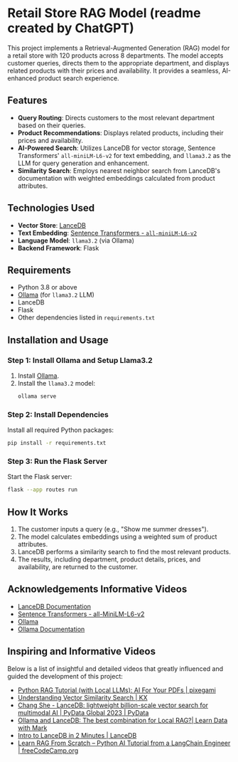 
# Retail Store RAG Model (readme created by ChatGPT)

This project implements a Retrieval-Augmented Generation (RAG) model for a retail store with 120 products across 8 departments. The model accepts customer queries, directs them to the appropriate department, and displays related products with their prices and availability. It provides a seamless, AI-enhanced product search experience.

## Features
- **Query Routing**: Directs customers to the most relevant department based on their queries.
- **Product Recommendations**: Displays related products, including their prices and availability.
- **AI-Powered Search**: Utilizes LanceDB for vector storage, Sentence Transformers' `all-miniLM-L6-v2` for text embedding, and `llama3.2` as the LLM for query generation and enhancement.
- **Similarity Search**: Employs nearest neighbor search from LanceDB's documentation with weighted embeddings calculated from product attributes.

## Technologies Used
- **Vector Store**: [LanceDB](https://lancedb.ai)
- **Text Embedding**: [Sentence Transformers - `all-miniLM-L6-v2`](https://www.sbert.net/)
- **Language Model**: `llama3.2` (via Ollama)
- **Backend Framework**: Flask

## Requirements
- Python 3.8 or above
- [Ollama](https://ollama.com/) (for `llama3.2` LLM)
- LanceDB
- Flask
- Other dependencies listed in `requirements.txt`

## Installation and Usage

### Step 1: Install Ollama and Setup Llama3.2
1. Install [Ollama](https://ollama.com/).
2. Install the `llama3.2` model:
   ```bash
   ollama serve
   ```

### Step 2: Install Dependencies
Install all required Python packages:
```bash
pip install -r requirements.txt
```

### Step 3: Run the Flask Server
Start the Flask server:
```bash
flask --app routes run
```

## How It Works
1. The customer inputs a query (e.g., "Show me summer dresses").
2. The model calculates embeddings using a weighted sum of product attributes.
3. LanceDB performs a similarity search to find the most relevant products.
4. The results, including department, product details, prices, and availability, are returned to the customer.

## Acknowledgements Informative Videos
- [LanceDB Documentation](https://lancedb.ai/docs)
- [Sentence Transformers - all-MiniLM-L6-v2](https://huggingface.co/sentence-transformers/all-MiniLM-L6-v2)
- [Ollama](https://ollama.com/)
- [Ollama Documentation](https://python.langchain.com/v0.1/docs/integrations/llms/ollama/)
## Inspiring and Informative Videos

Below is a list of insightful and detailed videos that greatly influenced and guided the development of this project:

- [Python RAG Tutorial (with Local LLMs): AI For Your PDFs | pixegami](https://www.youtube.com/watch?v=2TJxpyO3ei4&t=834s&ab_channel=pixegami)
- [Understanding Vector Similarity Search | KX](https://www.youtube.com/watch?v=qQ8HNRHRRQw&ab_channel=KX)
- [Chang She - LanceDB: lightweight billion-scale vector search for multimodal AI | PyData Global 2023 | PyData](https://www.youtube.com/watch?v=kF1IFBQ_KD4&t=826s&ab_channel=PyData)
- [Ollama and LanceDB: The best combination for Local RAG?| Learn Data with Mark](https://www.youtube.com/watch?v=HcqGiCu2Bjs&ab_channel=LearnDatawithMark)
- [Intro to LanceDB in 2 Minutes | LanceDB](https://www.youtube.com/watch?v=6SweXJhboTA&ab_channel=LanceDB)
- [Learn RAG From Scratch – Python AI Tutorial from a LangChain Engineer | freeCodeCamp.org](https://www.youtube.com/watch?v=sVcwVQRHIc8&t=1148s&ab_channel=freeCodeCamp.org)
